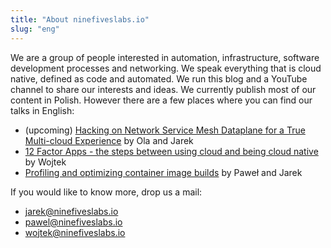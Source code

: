 ```yaml
---
title: "About ninefiveslabs.io"
slug: "eng"
---
```


We are a group of people interested in automation, infrastructure, software development processes and networking.
We speak everything that is cloud native, defined as code and automated.
We run this blog and a YouTube channel to share our interests and ideas.
We currently publish most of our content in Polish. However there are a few places where you can find our talks in English:
- (upcoming) [Hacking on Network Service Mesh Dataplane for a True Multi-cloud Experience](https://sched.co/Zepf) by Ola and Jarek
- [12 Factor Apps - the steps between using cloud and being cloud native](https://www.youtube.com/watch?v=UE7LgrB81f4) by Wojtek
- [Profiling and optimizing container image builds](https://www.openstack.org/videos/summits/denver-2019/profiling-and-optimizing-container-image-builds) by Paweł and Jarek

If you would like to know more, drop us a mail:
- [jarek@ninefiveslabs.io](mailto:jarek@ninefiveslabs.io)
- [pawel@ninefiveslabs.io](mailto:pawel@ninefiveslabs.io)
- [wojtek@ninefiveslabs.io](mailto:wojtek@ninefiveslabs.io)
